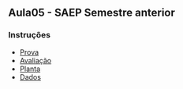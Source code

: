 ## Aula05 - SAEP Semestre anterior

### Instruções
- [Prova](./prova1.pdf)
- [Avaliação](./ficha.pdf)
- [Planta](./planta1.png)
- [Dados](./dados)